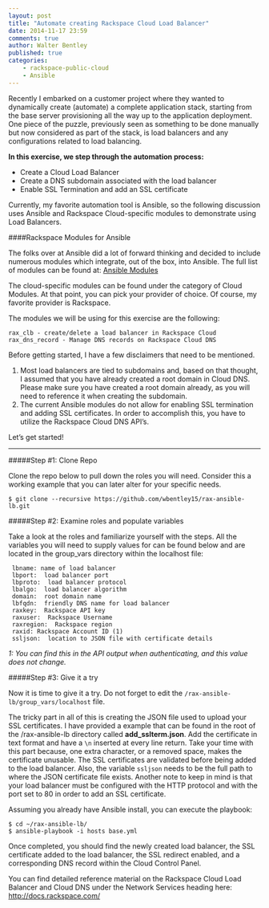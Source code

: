 ```yaml
---
layout: post
title: "Automate creating Rackspace Cloud Load Balancer"
date: 2014-11-17 23:59
comments: true
author: Walter Bentley
published: true
categories:
    - rackspace-public-cloud
    - Ansible 
---
```


Recently I embarked on a customer project where they wanted to dynamically create (automate) a complete application stack, starting from the base server provisioning all the way up to the application deployment.  One piece of the puzzle, previously seen as something to be done manually but now considered as part of the stack, is load balancers and any configurations related to load balancing.  

<!-- more -->
**In this exercise, we step through the automation process:**
   * Create a Cloud Load Balancer
   * Create a DNS subdomain associated with the load balancer
   * Enable SSL Termination and add an SSL certificate
   

Currently, my favorite automation tool is Ansible, so the following discussion uses Ansible and Rackspace Cloud-specific modules to demonstrate using Load Balancers.

####Rackspace Modules for Ansible

The folks over at Ansible did a lot of forward thinking and decided to include numerous modules which integrate, out of the box, into Ansible.  The full list of modules can be found at:  [Ansible Modules](http://docs.ansible.com/modules_by_category.html)

The cloud-specific modules can be found under the category of Cloud Modules.  At that point, you can pick your provider of choice.  Of course, my favorite provider is Rackspace.

The modules we will be using for this exercise are the following:


	rax_clb - create/delete a load balancer in Rackspace Cloud
	rax_dns_record - Manage DNS records on Rackspace Cloud DNS

Before getting started, I have a few disclaimers that need to be mentioned.


  1. Most load balancers are tied to subdomains and, based on that thought, I assumed that you have already created a root domain in Cloud DNS.  Please make sure you have created a root domain already, as you will need to reference it when creating the subdomain.
  2. The current Ansible modules do not allow for enabling SSL termination and adding SSL certificates.  In order to accomplish this, you have to utilize the Rackspace Cloud DNS API’s.


Let’s get started!

---
#####Step #1: Clone Repo

Clone the repo below to pull down the roles you will need.  Consider this a working example that you can later alter for your specific needs.

	$ git clone --recursive https://github.com/wbentley15/rax-ansible-lb.git

#####Step #2: Examine roles and populate variables


Take a look at the roles and familiarize yourself with the steps.  All the variables you will need to supply values for can be found below and are located in the group_vars directory within the localhost file:

     lbname: name of load balancer
     lbport:  load balancer port
     lbproto:  load balancer protocol
     lbalgo:  load balancer algorithm
     domain:  root domain name
     lbfqdn:  friendly DNS name for load balancer
     raxkey:  Rackspace API key
     raxuser:  Rackspace Username
     raxregion:  Rackspace region
     raxid: Rackspace Account ID (1)
     ssljson:  location to JSON file with certificate details

*1: You can find this in the API output when authenticating, and this value does not change.*

#####Step #3: Give it a try


Now it is time to give it a try.  Do not forget to edit the `/rax-ansible-lb/group_vars/localhost` file.  

The tricky part in all of this is creating the JSON file used to upload your SSL certificates.  I have provided a example that can be found in the root of the /rax-ansible-lb directory called **add_sslterm.json**.  Add the certificate in text format and have a `\n` inserted at every line return.  Take your time with this part because, one extra character, or a removed space, makes the certificate unusable.  The SSL certificates are validated before being added to the load balancer.  Also, the variable `ssljson` needs to be the full path to where the JSON certificate file exists.  Another note to keep in mind is that your load balancer must be configured with the HTTP protocol and with the port set to 80 in order to add an SSL certificate.

Assuming you already have Ansible install, you can execute the playbook:

	$ cd ~/rax-ansible-lb/
	$ ansible-playbook -i hosts base.yml

Once completed, you should find the newly created load balancer, the SSL certificate added to the load balancer, the SSL redirect enabled, and a corresponding DNS record within the Cloud Control Panel.

You can find detailed reference material on the Rackspace Cloud Load Balancer and Cloud DNS under the Network Services heading here:  http://docs.rackspace.com/